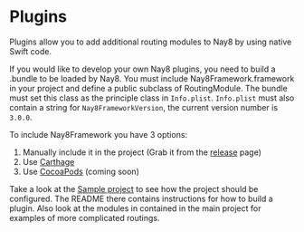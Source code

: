 # Plugins

Plugins allow you to add additional routing modules to Nay8 by using native Swift code.

If you would like to develop your own Nay8 plugins, you need to build a .bundle to be loaded by Nay8. You must include Nay8Framework.framework in your project and define a public subclass of RoutingModule. The bundle must set this class as the principle class in `Info.plist`. `Info.plist` must also contain a string for `Nay8FrameworkVersion`, the current version number is `3.0.0`.

To include Nay8Framework you have 3 options:
1. Manually include it in the project (Grab it from the [release](https://github.com/nategarelik/Nay8/releases/latest) page)
2. Use [Carthage](https://github.com/Carthage/Carthage)
3. Use [CocoaPods](https://cocoapods.org) (coming soon)

Take a look at the [Sample project](/Documentation/SampleModule) to see how the project should be configured. The README there contains instructions for how to build a plugin. Also look at the modules in contained in the main project for examples of more complicated routings. 